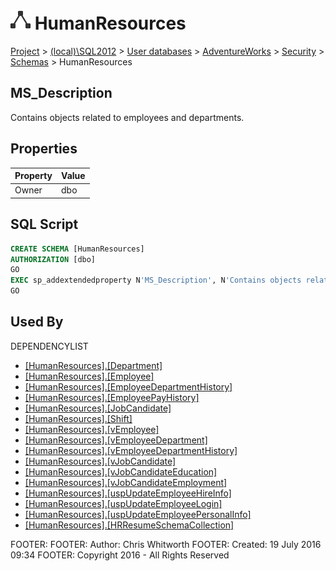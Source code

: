 
# ![Schemas](../../../../../Images/Schema32.png) HumanResources

[Project](../../../../../index.md) > [(local)\\SQL2012](../../../../index.md) > [User databases](../../../index.md) > [AdventureWorks](../../index.md) > [Security](../index.md) > [Schemas](Schemas_.md) > HumanResources

## <a name="#description"></a>MS_Description
Contains objects related to employees and departments.
## <a name="#properties"></a>Properties

| Property | Value |
|---|---|
| Owner | dbo |


## <a name="#sqlscript"></a>SQL Script
```sql
CREATE SCHEMA [HumanResources]
AUTHORIZATION [dbo]
GO
EXEC sp_addextendedproperty N'MS_Description', N'Contains objects related to employees and departments.', 'SCHEMA', N'HumanResources', NULL, NULL, NULL, NULL
GO

```

## <a name="#usedby"></a>Used By
DEPENDENCYLIST
* [[HumanResources].[Department]](../../Tables/Department.md)
* [[HumanResources].[Employee]](../../Tables/Employee.md)
* [[HumanResources].[EmployeeDepartmentHistory]](../../Tables/EmployeeDepartmentHistory.md)
* [[HumanResources].[EmployeePayHistory]](../../Tables/EmployeePayHistory.md)
* [[HumanResources].[JobCandidate]](../../Tables/JobCandidate.md)
* [[HumanResources].[Shift]](../../Tables/Shift.md)
* [[HumanResources].[vEmployee]](../../Views/vEmployee.md)
* [[HumanResources].[vEmployeeDepartment]](../../Views/vEmployeeDepartment.md)
* [[HumanResources].[vEmployeeDepartmentHistory]](../../Views/vEmployeeDepartmentHistory.md)
* [[HumanResources].[vJobCandidate]](../../Views/vJobCandidate.md)
* [[HumanResources].[vJobCandidateEducation]](../../Views/vJobCandidateEducation.md)
* [[HumanResources].[vJobCandidateEmployment]](../../Views/vJobCandidateEmployment.md)
* [[HumanResources].[uspUpdateEmployeeHireInfo]](../../Programmability/Stored_Procedures/uspUpdateEmployeeHireInfo.md)
* [[HumanResources].[uspUpdateEmployeeLogin]](../../Programmability/Stored_Procedures/uspUpdateEmployeeLogin.md)
* [[HumanResources].[uspUpdateEmployeePersonalInfo]](../../Programmability/Stored_Procedures/uspUpdateEmployeePersonalInfo.md)
* [[HumanResources].[HRResumeSchemaCollection]](../../Programmability/Types/XML_Schema_Collections/HRResumeSchemaCollection.md)

FOOTER: FOOTER: Author:  Chris Whitworth
FOOTER: Created: 19 July 2016 09:34
FOOTER: Copyright 2016 - All Rights Reserved

